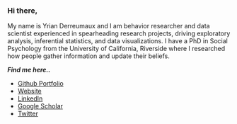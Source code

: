 ### Hi there, 

My name is Yrian Derreumaux and I am behavior researcher and data scientist experienced in spearheading research projects, driving exploratory analysis, inferential statistics, and data visualizations. I have a PhD in Social Psychology from the University of California, Riverside where I researched how people gather information and update their beliefs. 

***Find me here..***

* [Github Portfolio](https://github.com/yrianderreumaux/project-portfolio)
* [Website](https://yrianderreumaux.github.io/)
* [LinkedIn](https://www.linkedin.com/in/yrian-derreumaux-73a846b8/) 
* [Google Scholar](https://scholar.google.com/citations?hl=en&user=rrLyukYAAAAJ&view_op=list_works&gmla=AJsN-F7UJu67YEt0GpajWbb-Mu_E5Ga5vXACRdtvx0IP84r5oxGYFDjlVpxggWxeKRROQoPGKzL6Mbei31tgiHBLVqvr2bEWww)
* [Twitter](https://twitter.com/yderreum)



<!--
**yrianderreumaux/yrianderreumaux** is a ✨ _special_ ✨ repository because its `README.md` (this file) appears on your GitHub profile.

Here are some ideas to get you started:

- 🔭 I’m currently working on ...
- 🌱 I’m currently learning ...
- 👯 I’m looking to collaborate on ...
- 🤔 I’m looking for help with ...
- 💬 Ask me about ...
- 📫 How to reach me: ...
- 😄 Pronouns: ...
- ⚡ Fun fact: ...
-->
